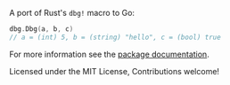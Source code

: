 A port of Rust's `dbg!` macro to Go:

```go
dbg.Dbg(a, b, c)
// a = (int) 5, b = (string) "hello", c = (bool) true
```

For more information see the [package documentation](https://pkg.go.dev/github.com/ConradIrwin/dbg).

Licensed under the MIT License, Contributions welcome!
